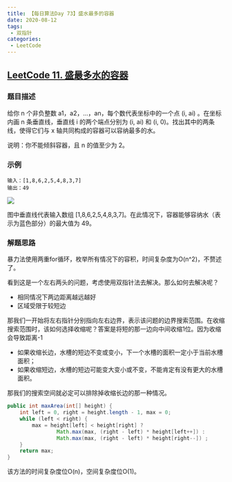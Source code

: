 ```yaml
---
title: 【每日算法Day 73】盛水最多的容器
date: 2020-08-12
tags:
 - 双指针
categories:
 - LeetCode
---
```


## [LeetCode 11. 盛最多水的容器](https://leetcode-cn.com/problems/container-with-most-water)
### 题目描述
给你 n 个非负整数 a1，a2，...，an，每个数代表坐标中的一个点 (i, ai) 。在坐标内画 n 条垂直线，垂直线 i 的两个端点分别为 (i, ai) 和 (i, 0)。找出其中的两条线，使得它们与 x 轴共同构成的容器可以容纳最多的水。

说明：你不能倾斜容器，且 n 的值至少为 2。

### 示例
```
输入：[1,8,6,2,5,4,8,3,7]
输出：49
```
![](https://aliyun-lc-upload.oss-cn-hangzhou.aliyuncs.com/aliyun-lc-upload/uploads/2018/07/25/question_11.jpg)

图中垂直线代表输入数组 [1,8,6,2,5,4,8,3,7]。在此情况下，容器能够容纳水（表示为蓝色部分）的最大值为 49。

### 解题思路
暴力法使用两重for循环，枚举所有情况下的容积，时间复杂度为O(n^2)，不赘述了。

看到这是一个左右两头的问题，考虑使用双指针法去解决。那么如何去解决呢？
* 相同情况下两边距离越远越好
* 区域受限于较短边

那我们一开始将左右指针分别指向左右边界，表示该问题的边界搜索范围。在收缩搜索范围时，该如何选择收缩呢？答案是将短的那一边向中间收缩1位。因为收缩会导致距离-1
* 如果收缩长边，水槽的短边不变或变小，下一个水槽的面积一定小于当前水槽面积；
* 如果收缩短边，水槽的短边可能变大变小或不变，不能肯定有没有更大的水槽面积。

那我们的搜索空间就必定可以排除掉收缩长边的那一种情况。
```java
public int maxArea(int[] height) {
    int left = 0, right = height.length - 1, max = 0;
    while (left < right) {
        max = height[left] < height[right] ?
                Math.max(max, (right - left) * height[left++]) :
                Math.max(max, (right - left) * height[right--]) ;
    }
    return max;
}
```
该方法的时间复杂度位O(n)，空间复杂度位O(1)。